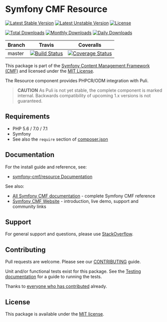 # Symfony CMF Resource

[![Latest Stable Version](https://poser.pugx.org/symfony-cmf/resource/v/stable)](https://packagist.org/packages/symfony-cmf/resource)
[![Latest Unstable Version](https://poser.pugx.org/symfony-cmf/resource/v/unstable)](https://packagist.org/packages/symfony-cmf/resource)
[![License](https://poser.pugx.org/symfony-cmf/resource/license)](https://packagist.org/packages/symfony-cmf/resource)

[![Total Downloads](https://poser.pugx.org/symfony-cmf/resource/downloads)](https://packagist.org/packages/symfony-cmf/resource)
[![Monthly Downloads](https://poser.pugx.org/symfony-cmf/resource/d/monthly)](https://packagist.org/packages/symfony-cmf/resource)
[![Daily Downloads](https://poser.pugx.org/symfony-cmf/resource/d/daily)](https://packagist.org/packages/symfony-cmf/resource)

Branch | Travis | Coveralls |
------ | ------ | --------- |
master | [![Build Status][travis_unstable_badge]][travis_unstable_link] | [![Coverage Status][coveralls_unstable_badge]][coveralls_unstable_link] |

This package is part of the [Symfony Content Management Framework (CMF)](http://cmf.symfony.com/) and licensed
under the [MIT License](LICENSE).

The Resource component provides PHPCR/ODM integration with Puli.

 > **CAUTION** As Puli is not yet stable, the complete component is marked
 > internal. Backwards compatibility of upcoming 1.x versions is not
 > guaranteed.


## Requirements

* PHP 5.6 / 7.0 / 7.1
* Symfony 
* See also the `require` section of [composer.json](composer.json)

## Documentation

For the install guide and reference, see:

* [symfony-cmf/resource Documentation](http://symfony.com/doc/master/cmf/components/resource/index.html)

See also:

* [All Symfony CMF documentation](http://symfony.com/doc/master/cmf/index.html) - complete Symfony CMF reference
* [Symfony CMF Website](http://cmf.symfony.com/) - introduction, live demo, support and community links

## Support

For general support and questions, please use [StackOverflow](http://stackoverflow.com/questions/tagged/symfony-cmf).

## Contributing

Pull requests are welcome. Please see our
[CONTRIBUTING](https://github.com/symfony-cmf/symfony-cmf/blob/master/CONTRIBUTING.md)
guide.

Unit and/or functional tests exist for this package. See the
[Testing documentation](http://symfony.com/doc/master/cmf/components/testing.html)
for a guide to running the tests.

Thanks to
[everyone who has contributed](contributors) already.

## License

This package is available under the [MIT license](src/Resources/meta/LICENSE).

[travis_legacy_badge]: https://travis-ci.org/symfony-cmf/resource.svg?branch=master
[travis_legacy_link]: https://travis-ci.org/symfony-cmf/resource
[travis_stable_badge]: https://travis-ci.org/symfony-cmf/resource.svg?branch=master
[travis_stable_link]: https://travis-ci.org/symfony-cmf/resource
[travis_unstable_badge]: https://travis-ci.org/symfony-cmf/resource.svg?branch=master
[travis_unstable_link]: https://travis-ci.org/symfony-cmf/resource

[coveralls_legacy_badge]: https://coveralls.io/repos/github/symfony-cmf/resource/badge.svg?branch=master
[coveralls_legacy_link]: https://coveralls.io/github/symfony-cmf/resource?branch=master
[coveralls_stable_badge]: https://coveralls.io/repos/github/symfony-cmf/resource/badge.svg?branch=master
[coveralls_stable_link]: https://coveralls.io/github/symfony-cmf/resource?branch=master
[coveralls_unstable_badge]: https://coveralls.io/repos/github/symfony-cmf/resource/badge.svg?branch=master
[coveralls_unstable_link]: https://coveralls.io/github/symfony-cmf/resource?branch=master
